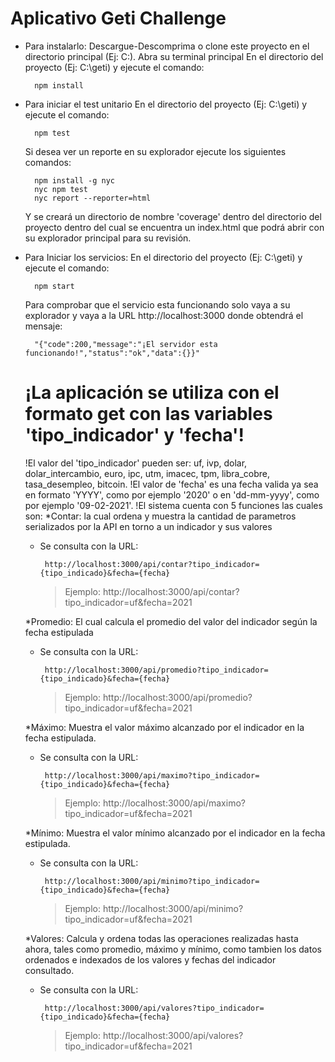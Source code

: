 # Aplicativo Geti Challenge
- Para instalarlo:
    Descargue-Descomprima o clone este proyecto en el directorio principal  (Ej: C:\).
    Abra su terminal principal En el directorio del proyecto (Ej: C:\geti) y ejecute el comando:
        
        npm install

- Para iniciar el test unitario
    En el directorio del proyecto (Ej: C:\geti) y ejecute el comando:
        
        npm test
        
    Si desea ver un reporte en su explorador ejecute los siguientes comandos:
        
        npm install -g nyc
        nyc npm test
        nyc report --reporter=html
    
    Y se creará un directorio de nombre 'coverage' dentro del directorio del proyecto dentro del cual se encuentra un index.html que podrá abrir con su explorador principal para su revisión.

- Para Iniciar los servicios:
    En el directorio del proyecto (Ej: C:\geti) y ejecute el comando:
        
        npm start

    Para comprobar que el servicio esta funcionando solo vaya a su explorador y vaya a la URL http://localhost:3000 donde obtendrá el mensaje:
        
        "{"code":200,"message":"¡El servidor esta funcionando!","status":"ok","data":{}}"

    # ¡La aplicación se utiliza con el formato get con las variables 'tipo_indicador' y 'fecha'!
    !El valor del 'tipo_indicador' pueden ser: uf, ivp, dolar, dolar_intercambio, euro, ipc, utm, imacec, tpm, libra_cobre, tasa_desempleo, bitcoin.
    !El valor de 'fecha' es una fecha valida ya sea en formato 'YYYY', como por ejemplo '2020' o en 'dd-mm-yyyy', como por ejemplo '09-02-2021'.
    !El sistema cuenta con 5 funciones las cuales son:
     *Contar: la cual ordena y muestra la cantidad de parametros serializados por la API en torno a un indicador y sus valores
     + Se consulta con la URL: 
     
            http://localhost:3000/api/contar?tipo_indicador={tipo_indicado}&fecha={fecha}
        
        > Ejemplo: http://localhost:3000/api/contar?tipo_indicador=uf&fecha=2021
        
     *Promedio: El cual calcula el promedio del valor del indicador según la fecha estipulada
     + Se consulta con la URL: 
        
            http://localhost:3000/api/promedio?tipo_indicador={tipo_indicado}&fecha={fecha}
        
        > Ejemplo: http://localhost:3000/api/promedio?tipo_indicador=uf&fecha=2021

     *Máximo: Muestra el valor máximo alcanzado por el indicador en la fecha estipulada.
     + Se consulta con la URL: 
     
            http://localhost:3000/api/maximo?tipo_indicador={tipo_indicado}&fecha={fecha}
        
        > Ejemplo: http://localhost:3000/api/maximo?tipo_indicador=uf&fecha=2021

     *Mínimo: Muestra el valor mínimo alcanzado por el indicador en la fecha estipulada.
     + Se consulta con la URL: 
                   
            http://localhost:3000/api/minimo?tipo_indicador={tipo_indicado}&fecha={fecha}
        
        > Ejemplo: http://localhost:3000/api/minimo?tipo_indicador=uf&fecha=2021

     *Valores: Calcula y ordena todas las operaciones realizadas hasta ahora, tales como promedio, máximo y mínimo, como tambien los datos ordenados e indexados de los valores y fechas del indicador consultado.
     + Se consulta con la URL: 
     
            http://localhost:3000/api/valores?tipo_indicador={tipo_indicado}&fecha={fecha}
        
        > Ejemplo: http://localhost:3000/api/valores?tipo_indicador=uf&fecha=2021
